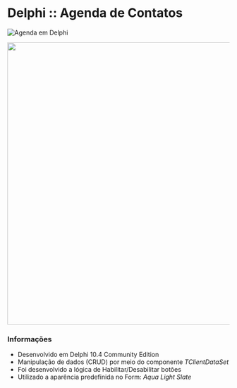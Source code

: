 # Delphi :: Agenda de Contatos

![Agenda em Delphi](https://user-images.githubusercontent.com/105256021/169177682-1ba03ddc-395f-4b22-974c-3b4072e4528f.gif)
 
<img src="https://user-images.githubusercontent.com/105256021/169177682-1ba03ddc-395f-4b22-974c-3b4072e4528f.gif" width="640" align="center" />

### Informações
- Desenvolvido em Delphi 10.4 Community Edition
- Manipulação de dados (CRUD) por meio do componente _TClientDataSet_
- Foi desenvolvido a lógica de Habilitar/Desabilitar botões
- Utilizado a aparência predefinida no Form: _Aqua Light Slate_
